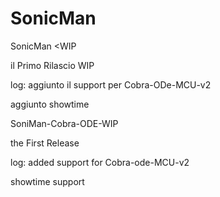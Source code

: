 SonicMan
=======

SonicMan <WIP

il Primo Rilascio WIP

log:
aggiunto il support per Cobra-ODe-MCU-v2

aggiunto showtime 



SoniMan-Cobra-ODE-WIP 

the First Release 

log: 
added support for Cobra-ode-MCU-v2 

showtime support 
